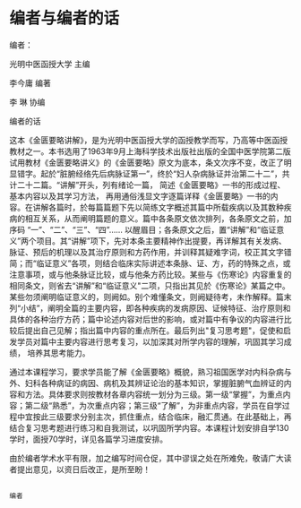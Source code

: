 # 编者与编者的话

编者：

光明中医函授大学 主编

李今庸  编著

李    琳  协编





编者的话

这本《金匮要略讲解》，是为光明中医函授大学的函授教学而写，乃高等中医函授教材之一。本书选用了1963年9月上海科学技术出版社出版的全国中医学院第二版试用教材《金匮要略讲义》的《金匮要略》原文为底本，条文次序不变，改正了明显错字。起於“脏腑经络先后病脉证第一”，终於“妇人杂病脉证并治第二十二”，共计二十二篇。“讲解”开头，列有绪论一篇， 简述《金匮要略》一书的形成过程、基本内容以及其学习方法， 再用通俗浅显文字逐篇详释《金匮要略》一书的内容。在讲解各篇时，於每篇篇题下先以简练文字概述其篇中所载疾病以及其数种疾病的相互关系，从而阐明篇题的意义。篇中各条原文依次排列，各条原文之前，加序码 “一”、“二”、“三”、“四”…… 以醒眉目；各条原文之后，置“讲解”和“临证意义”两个项目。其“讲解”项下，先对本条主要精神作出提要，再详解其有关发病、脉证、预后的机理以及其治疗原则和方药作用，并训释其疑难字词，校正其文字错简；而“临证意义”各项，则结合临床实际讲述本条脉、证、方，药的特殊之点，或注意事项，或与他条脉证比较，或与他条方药比较。某些与《伤寒论》内容重复的相同条文，则省去“讲解”和“临证意义"二项，只指出其见於《伤寒论》某篇之中。某些勿须阐明临证意义的，则阙如。别个难懂条文，则阙疑待考，未作解释。篇末列“小结”，阐明全篇的主要内容，即各种疾病的发病原因、证候特征、治疗原则和具体的各种治疗方药；篇中论述内容对后世的影响，或对篇中有争议的内容进行比较后提出自己见解；指出篇中内容的重点所在。最后列出"复习思考题"，促使和启发学员对篇中主要内容进行思考复习，以加深其对所学内容的理解，巩固其学习成绩， 培养其思考能力。

通过本课程学习，要求学员能了解《金匮要略》概貌，熟习祖国医学对内科杂病与外、妇科各种病证的病因、病机及其辨证论治的基本知识，掌握脏腑气血辨证的内容和方法。具体要求则按教材各章内容统一划分为三级。第一级“掌握”，为重点内容；第二级“熟悉”，为次重点内容；第三级“了解”，为非重点内容，学员在自学过程中宜按此三级要求分别主次，抓住重点，结合临床，融汇贯通。在此基础上，再结合复习思考题进行练习和自我测试，以巩固所学内容。本课程计划安排自学130学时，面授70学时，详见各篇学习进度安排。

由於编者学术水平有限，加之编写时间仓促，其中谬误之处在所难免，敬请广大读者提出意见，以资日后改正，是所至盼！

```
																															编者
```